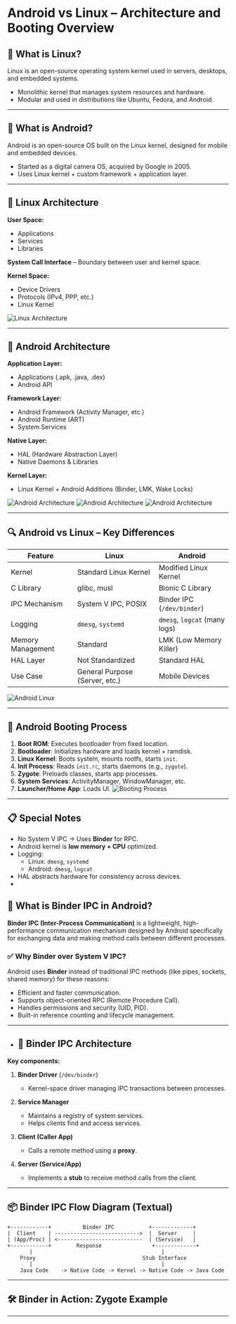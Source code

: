
# Android vs Linux – Architecture and Booting Overview

## 📌 What is Linux?
Linux is an open-source operating system kernel used in servers, desktops, and embedded systems.

- Monolithic kernel that manages system resources and hardware.
- Modular and used in distributions like Ubuntu, Fedora, and Android.

---

## 📌 What is Android?
Android is an open-source OS built on the Linux kernel, designed for mobile and embedded devices.

- Started as a digital camera OS, acquired by Google in 2005.
- Uses Linux kernel + custom framework + application layer.

---

## 🧱 Linux Architecture

**User Space:**
- Applications
- Services
- Libraries

**System Call Interface** – Boundary between user and kernel space.

**Kernel Space:**
- Device Drivers
- Protocols (IPv4, PPP, etc.)
- Linux Kernel

![Linux Architecture](Linux_Architecture.jpg)

---

## 🧱 Android Architecture

**Application Layer:**
- Applications (.apk, .java, .dex)
- Android API

**Framework Layer:**
- Android Framework (Activity Manager, etc.)
- Android Runtime (ART)
- System Services

**Native Layer:**
- HAL (Hardware Abstraction Layer)
- Native Daemons & Libraries

**Kernel Layer:**
- Linux Kernel + Android Additions (Binder, LMK, Wake Locks)

![Android Architecture](Android_Architecture.jpg)
![Android Architecture](android_architecture2.jpg)
![Android Architecture](android_architecture3.jpg)

---

## 🔍 Android vs Linux – Key Differences

| Feature                | Linux                          | Android                                 |
|-----------------------|---------------------------------|------------------------------------------|
| Kernel                | Standard Linux Kernel           | Modified Linux Kernel                    |
| C Library             | glibc, musl                     | Bionic C Library                         |
| IPC Mechanism         | System V IPC, POSIX             | Binder IPC (`/dev/binder`)              |
| Logging               | `dmesg`, `systemd`              | `dmesg`, `logcat` (many logs)           |
| Memory Management     | Standard                        | LMK (Low Memory Killer)                 |
| HAL Layer             | Not Standardized                | Standard HAL                             |
| Use Case              | General Purpose (Server, etc.)  | Mobile Devices                           |

  ![Android Linux](android_Linux.jpg)

---

## 🚀 Android Booting Process

1. **Boot ROM**: Executes bootloader from fixed location.
2. **Bootloader**: Initializes hardware and loads kernel + ramdisk.
3. **Linux Kernel**: Boots system, mounts rootfs, starts `init`.
4. **Init Process**: Reads `init.rc`, starts daemons (e.g., `zygote`).
5. **Zygote**: Preloads classes, starts app processes.
6. **System Services**: ActivityManager, WindowManager, etc.
7. **Launcher/Home App**: Loads UI.
  ![Booting Process](android_architecture4.jpg)
---

## 📋 Special Notes

- No System V IPC → Uses **Binder** for RPC.
- Android kernel is **low memory + CPU** optimized.
- Logging:
  - Linux: `dmesg`, `systemd`
  - Android: `dmesg`, `logcat`
- HAL abstracts hardware for consistency across devices.
- 
## 🔄 What is Binder IPC in Android?

**Binder IPC (Inter-Process Communication)** is a lightweight, high-performance communication mechanism designed by Android specifically for exchanging data and making method calls between different processes.

### ✅ Why Binder over System V IPC?

Android uses **Binder** instead of traditional IPC methods (like pipes, sockets, shared memory) for these reasons:

- Efficient and faster communication.
- Supports object-oriented RPC (Remote Procedure Call).
- Handles permissions and security (UID, PID).
- Built-in reference counting and lifecycle management.

---

- ## 🧩 Binder IPC Architecture

**Key components:**

1. **Binder Driver** (`/dev/binder`)  
   - Kernel-space driver managing IPC transactions between processes.

2. **Service Manager**  
   - Maintains a registry of system services.
   - Helps clients find and access services.

3. **Client (Caller App)**  
   - Calls a remote method using a **proxy**.

4. **Server (Service/App)**  
   - Implements a **stub** to receive method calls from the client.

---

## 📦 Binder IPC Flow Diagram (Textual)

```text
+------------+          Binder IPC           +-------------+
|  Client    | --------------------------->  |  Server     |
| (App/Proc) | <---------------------------  | (Service)   |
+------------+        Response                +-------------+
       |                                         |
    Proxy                                  Stub Interface
       |                                         |
    Java Code    -> Native Code -> Kernel -> Native Code -> Java Code
```

---

## 🛠 Binder in Action: Zygote Example


---

